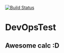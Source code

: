 [![Build Status](https://travis-ci.org/mkoszutowski/DevOpsTest.svg?branch=master)](https://travis-ci.org/mkoszutowski/DevOpsTest)

# DevOpsTest
## Awesome calc :D